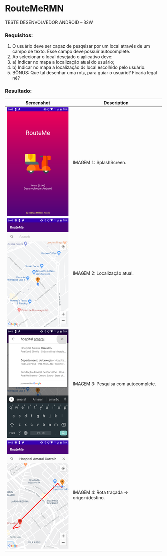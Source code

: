 # RouteMeRMN

TESTE DESENVOLVEDOR ANDROID – B2W

### Requisitos:

1. O usuário deve ser capaz de pesquisar por um local através de um campo de texto. Esse campo deve possuir autocomplete.
1. Ao selecionar o local desejado o aplicativo deve:
1. a) Indicar no mapa a localização atual do usuário;
1. b) Indicar no mapa a localização do local escolhido pelo usuário.
1. BÔNUS: Que tal desenhar uma rota, para guiar o usuário? Ficaria legal né?

### Resultado:

Screenshot | Description
-----------|-------------
<img src="https://github.com/RMNDevelopmentMobility/RouteMeRMN/blob/master/screenshots/Screenshot_01.png" alt="Screenshot_01" width="200"/> | IMAGEM 1: SplashScreen. 
<img src="https://github.com/RMNDevelopmentMobility/RouteMeRMN/blob/master/screenshots/Screenshot_02.png" alt="Screenshot_02" width="200"/> | IMAGEM 2: Localização atual.
<img src="https://github.com/RMNDevelopmentMobility/RouteMeRMN/blob/master/screenshots/Screenshot_03.png" alt="Screenshot_03" width="200"/> | IMAGEM 3: Pesquisa com autocomplete.
<img src="https://github.com/RMNDevelopmentMobility/RouteMeRMN/blob/master/screenshots/Screenshot_04.png" alt="Screenshot_04" width="200"/> | IMAGEM 4: Rota traçada => origem/destino.
